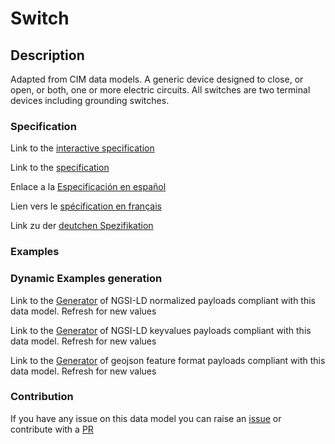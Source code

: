 # Switch

## Description 

Adapted from CIM data models. A generic device designed to close, or open, or both, one or more electric circuits.  All switches are two terminal devices including grounding switches.
### Specification

Link to the [interactive specification](https://swagger.lab.fiware.org/?url=https://github.com/smart-data-models/dataModel.EnergyCIM/blob/master/Switch/swagger.yaml)

Link to the [specification](https://github.com/smart-data-models/dataModel.EnergyCIM/blob/master/Switch/doc/spec.md)

Enlace a la [Especificación en español](https://github.com/smart-data-models/dataModel.EnergyCIM/blob/master/Switch/doc/spec_ES.md)

Lien vers le [spécification en français](https://github.com/smart-data-models/dataModel.EnergyCIM/blob/master/Switch/doc/spec_FR.md)

Link zu der [deutchen Spezifikation](https://github.com/smart-data-models/dataModel.EnergyCIM/blob/master/Switch/doc/spec_DE.md)
### Examples
### Dynamic Examples generation

Link to the [Generator](https://smartdatamodels.org/extra/ngsi-ld_generator_v0.92.php?schemaUrl=https://raw.githubusercontent.com/smart-data-models/dataModel.EnergyCIM/master/Switch/schema.json&email=info@smartdatamodels.org) of NGSI-LD normalized payloads compliant with this data model. Refresh for new values

Link to the [Generator](https://smartdatamodels.org/extra/ngsi-ld_generator_keyvalues_v0.92.php?schemaUrl=https://raw.githubusercontent.com/smart-data-models/dataModel.EnergyCIM/master/Switch/schema.json&email=info@smartdatamodels.org) of NGSI-LD keyvalues payloads compliant with this data model. Refresh for new values

Link to the [Generator](https://smartdatamodels.org/extra/geojson_features_generator_v1.0.php?schemaUrl=https://raw.githubusercontent.com/smart-data-models/dataModel.EnergyCIM/master/Switch/schema.json&email=info@smartdatamodels.org) of geojson feature format payloads compliant with this data model. Refresh for new values
### Contribution

 If you have any issue on this data model you can raise an [issue](https://github.com/smart-data-models/dataModel.EnergyCIM/issues)  or contribute with a [PR](https://github.com/smart-data-models/dataModel.EnergyCIM/pulls)